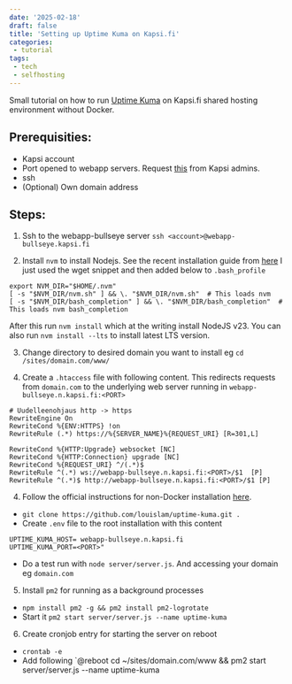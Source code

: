 ```yaml
---
date: '2025-02-18'
draft: false
title: 'Setting up Uptime Kuma on Kapsi.fi'
categories:
 - tutorial
tags: 
 - tech
 - selfhosting
---
```


Small tutorial on how to run [Uptime Kuma](https://github.com/louislam/uptime-kuma) on Kapsi.fi shared hosting environment without Docker.

## Prerequisities:
 - Kapsi account
 - Port opened to webapp servers. Request [this](https://www.kapsi.fi/palvelut/portit.html) from Kapsi admins.
 - ssh
 - (Optional) Own domain address
<!--more-->
## Steps:

1. Ssh to the webapp-bullseye server `ssh <account>@webapp-bullseye.kapsi.fi`

2. Install `nvm` to install Nodejs. See the recent installation guide from [here](https://github.com/nvm-sh/nvm?tab=readme-ov-file#installing-and-updating) 
    I just used the wget snippet and then added below to `.bash_profile`

```
export NVM_DIR="$HOME/.nvm"
[ -s "$NVM_DIR/nvm.sh" ] && \. "$NVM_DIR/nvm.sh"  # This loads nvm
[ -s "$NVM_DIR/bash_completion" ] && \. "$NVM_DIR/bash_completion"  # This loads nvm bash_completion
```

After this run `nvm install` which at the writing install NodeJS v23. You can also run `nvm install --lts` to install latest LTS version.

3. Change directory to desired domain you want to install eg `cd /sites/domain.com/www/`
   
5. Create a `.htaccess` file with following content. This redirects requests from `domain.com` to the underlying web server running in `webapp-bullseye.n.kapsi.fi:<PORT>`

```
# Uudelleenohjaus http -> https
RewriteEngine On
RewriteCond %{ENV:HTTPS} !on
RewriteRule (.*) https://%{SERVER_NAME}%{REQUEST_URI} [R=301,L]

RewriteCond %{HTTP:Upgrade} websocket [NC]
RewriteCond %{HTTP:Connection} upgrade [NC]
RewriteCond %{REQUEST_URI} ^/(.*)$
RewriteRule ^(.*) ws://webapp-bullseye.n.kapsi.fi:<PORT>/$1  [P]
RewriteRule ^(.*)$ http://webapp-bullseye.n.kapsi.fi:<PORT>/$1 [P]
```

4. Follow the official instructions for non-Docker installation [here](https://github.com/louislam/uptime-kuma/wiki/%F0%9F%94%A7-How-to-Install#-non-docker).
  - `git clone https://github.com/louislam/uptime-kuma.git .`
  - Create `.env` file to the root installation with this content
  ```
  UPTIME_KUMA_HOST= webapp-bullseye.n.kapsi.fi
  UPTIME_KUMA_PORT=<PORT>"
  ```
  - Do a test run with `node server/server.js`. And accessing your domain eg `domain.com`

5. Install `pm2` for running as a background processes
  - `npm install pm2 -g && pm2 install pm2-logrotate`
  - Start it `pm2 start server/server.js --name uptime-kuma`
6. Create cronjob entry for starting the server on reboot

- `crontab -e`
- Add following `@reboot cd ~/sites/domain.com/www && pm2 start server/server.js --name uptime-kuma
